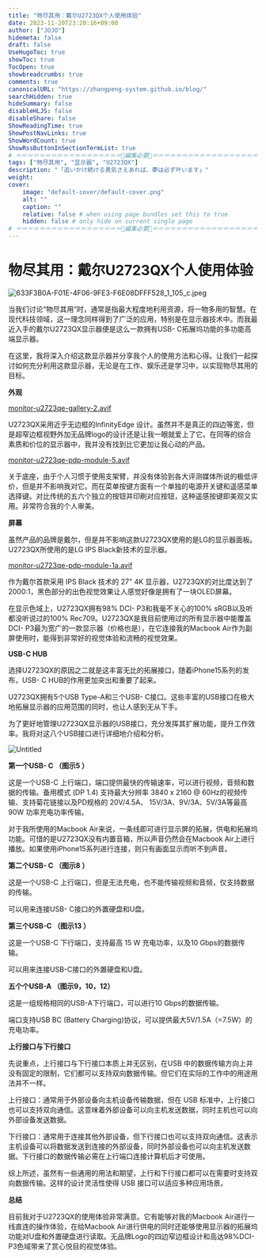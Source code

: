 ```yaml
---
title: "物尽其用：戴尔U2723QX个人使用体验"
date: 2023-11-20T23:20:16+09:00
author: ["JOJO"]
hidemeta: false
draft: false
UseHugoToc: true
showToc: true
TocOpen: true
showbreadcrumbs: true
comments: true
canonicalURL: "https://zhangpeng-system.github.io/blog/"
searchHidden: true
hideSummary: false
disableHLJS: false
disableShare: false
ShowReadingTime: true
ShowPostNavLinks: true
ShowWordCount: true
ShowRssButtonInSectionTermList: true
# ＝＝＝＝＝＝＝＝＝＝＝＝＝＝＝＝＝＝🔽編集必要🔽＝＝＝＝＝＝＝＝＝＝＝＝＝＝＝＝＝＝
tags: ["物尽其用", "显示器", "U2723QX"]
description: "「追いかけ続ける勇気さえあれば、夢は必ず叶います」"
weight:
cover:
    image: "default-cover/default-cover.png"
    alt: ""
    caption: ""
    relative: false # when using page bundles set this to true
    hidden: false # only hide on current single page
# ＝＝＝＝＝＝＝＝＝＝＝＝＝＝＝＝＝＝🔼編集必要🔼＝＝＝＝＝＝＝＝＝＝＝＝＝＝＝＝＝＝
---
```

# **物尽其用：戴尔U2723QX个人使用体验**

![633F3B0A-F01E-4F06-9FE3-F6E08DFFF528_1_105_c.jpeg](https://prod-files-secure.s3.us-west-2.amazonaws.com/227268e4-946c-4789-bab4-db7ba8514cd2/749b3ed9-6068-4ea2-ba75-ddc7a3807ca5/633F3B0A-F01E-4F06-9FE3-F6E08DFFF528_1_105_c.jpeg)

当我们讨论“物尽其用”时，通常是指最大程度地利用资源，将一物多用的智慧。在现代科技领域，这一理念同样得到了广泛的应用，特别是在显示器技术中。而我最近入手的戴尔U2723QX显示器便是这么一款拥有USB- C拓展坞功能的多功能高端显示器。

在这里，我将深入介绍这款显示器并分享我个人的使用方法和心得。让我们一起探讨如何充分利用这款显示器，无论是在工作、娱乐还是学习中，以实现物尽其用的目标。

**外观**

[monitor-u2723qe-gallery-2.avif](https://prod-files-secure.s3.us-west-2.amazonaws.com/227268e4-946c-4789-bab4-db7ba8514cd2/b5b78a0a-4f86-40bf-bf98-e58d6f348c0c/monitor-u2723qe-gallery-2.avif)

U2723QX采用近乎无边框的InfinityEdge 设计。虽然并不是真正的四边等宽，但是超窄边框视野外加无品牌logo的设计还是让我一眼就爱上了它。在同等的综合素质和价位的显示器中，我并没有找到比它更加让我心动的产品。

[monitor-u2723qe-pdp-module-5.avif](https://prod-files-secure.s3.us-west-2.amazonaws.com/227268e4-946c-4789-bab4-db7ba8514cd2/6cd33a29-496c-4ce6-99c4-83d800c622d1/monitor-u2723qe-pdp-module-5.avif)

关于底座，由于个人习惯于使用支架臂，并没有体验到各大评测媒体所说的极低评价，但是并不影响我对它。而在菜单按键方面有一个单独的电源开关键和遥感菜单选择键。对比传统的五六个独立的按钮并印刷对应按钮，这种遥感按键即美观又实用。非常符合我的个人审美。

**屏幕**

虽然产品的品牌是戴尔，但是并不影响这款U2723QX使用的是LG的显示器面板。U2723QX所使用的是LG IPS Black新技术的显示器。

[monitor-u2723qe-pdp-module-1a.avif](https://prod-files-secure.s3.us-west-2.amazonaws.com/227268e4-946c-4789-bab4-db7ba8514cd2/8018acb1-41a4-43ec-bf1d-77e4485da801/monitor-u2723qe-pdp-module-1a.avif)

作为戴尔首款采用 IPS Black 技术的 27" 4K 显示器，U2723QX的对比度达到了 2000:1，黑色部分的出色视觉效果让人感觉好像是拥有了一块OLED屏幕。

在显示色域上，U2723QX拥有98% DCI- P3和我毫不关心的100% sRGB以及听都没听说过的100% Rec709。U2723QX是我目前使用过的所有显示器中能覆盖DCI- P3最为宽广的一款显示器（价格也是），在它连接我的Macbook Air作为副屏使用时，能得到非常好的视觉体验和流畅的视觉效果。

**USB-C HUB**

选择U2723QX的原因之二就是这丰富无比的拓展接口，随着iPhone15系列的发布，USB- C HUB的作用更加突出和重要了起来。

U2723QX拥有5个USB Type-A和三个USB- C接口。这些丰富的USB接口在极大地拓展显示器的应用范围的同时，也让人感到无从下手。

为了更好地管理U2723QX显示器的USB接口，充分发挥其扩展功能，提升工作效率。我将对这八个USB接口进行详细地介绍和分析。

![Untitled](https://prod-files-secure.s3.us-west-2.amazonaws.com/227268e4-946c-4789-bab4-db7ba8514cd2/1bf8e7a3-0240-4cd6-accc-855100b4732f/Untitled.png)

**第一个USB- C （图示5 ）**

这是一个USB-C 上行端口，端口提供最快的传输速率，可以进行视频，音频和数据的传输。备用模式 (DP 1.4) 支持最大分辨率 3840 x 2160 @ 60Hz的视频传输、支持菊花链接以及PD规格的 20V/4.5A、 15V/3A、9V/3A、5V/3A等最高 90W 功率充电功率传输。

对于我所使用的Macbook Air来说，一条线即可进行显示屏的拓展，供电和拓展坞功能。可惜的是U2723QX没有内置音箱，所以声音仍然会在Macbook Air上进行播放。如果使用iPhone15系列进行连接，则只有画面显示而听不到声音。

**第二个USB- C （图示8 ）**

这是一个USB-C 上行端口，但是无法充电，也不能传输视频和音频，仅支持数据的传输。

可以用来连接USB- C接口的外置硬盘和U盘。

**第三个USB-C （图示13 ）**

这是一个USB-C 下行端口，支持最高 15 W 充电功率，以及10 Gbps的数据传输。

可以用来连接USB-C接口的外置硬盘和U盘。

**五个个USB-A （图示9，10，12）**

这是一组规格相同的USB-A下行端口，可以进行10 Gbps的数据传输。

端口支持USB BC (Battery Charging)协议，可以提供最大5V/1.5A（=7.5W）的充电功率。

**上行接口与下行接口**

先说重点，上行接口与下行接口本质上并无区别，在USB 中的数据传输方向上并没有固定的限制，它们都可以支持双向数据传输。但它们在实际的工作中的用途用法并不一样。

上行接口：通常用于外部设备向主机设备传输数据，但在 USB 标准中，上行接口也可以支持双向通信。这意味着外部设备可以向主机发送数据，同时主机也可以向外部设备发送数据。

下行接口：通常用于连接其他外部设备，但下行接口也可以支持双向通信。这表示主机设备可以将数据发送到连接的外部设备，同时外部设备也可以向主机发送数据。下行接口的数据传输必需在上行端口连接计算机后才可使用。

综上所述，虽然有一些通用的用法和期望，上行和下行接口都可以在需要时支持双向数据传输。这样的设计灵活性使得 USB 接口可以适应多种应用场景。

**总结**

目前我对于U2723QX的使用体验非常满意。它有能够对我的Macbook Air进行一线直连的操作体验，在给Macbook Air进行供电的同时还能够使用显示器的拓展坞功能对U盘和外置硬盘进行读取。无品牌Logo的四边窄边框设计和高达98%DCI-P3色域带来了赏心悦目的视觉体验。
